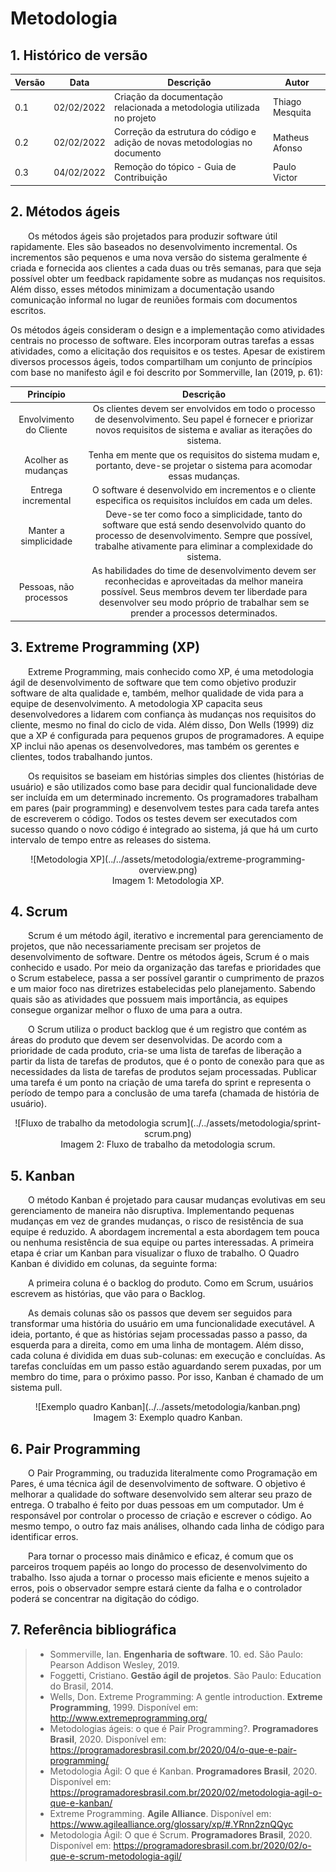# Metodologia

## 1. Histórico de versão

<center>

| Versão | Data       | Descrição                                                                   | Autor           |
| ------ | ---------- | --------------------------------------------------------------------------- | --------------- |
| 0.1    | 02/02/2022 | Criação da documentação relacionada a metodologia utilizada no projeto      | Thiago Mesquita |
| 0.2    | 02/02/2022 | Correção da estrutura do código e adição de novas metodologias no documento | Matheus Afonso  |
| 0.3    | 04/02/2022 | Remoção do tópico - Guia de Contribuição                                    | Paulo Victor    |

</center>

## 2. Métodos ágeis

&emsp;&emsp;Os métodos ágeis são projetados para produzir software útil rapidamente. Eles são baseados no desenvolvimento incremental. Os incrementos são pequenos e uma nova versão do sistema geralmente é criada e fornecida aos clientes a cada duas ou três semanas, para que seja possível obter um feedback rapidamente sobre as mudanças nos requisitos. Além disso, esses métodos minimizam a documentação usando comunicação informal no lugar de reuniões formais com documentos escritos.

Os métodos ágeis consideram o design e a implementação como atividades centrais no processo de software. Eles incorporam outras tarefas a essas atividades, como a elicitação dos requisitos e os testes. Apesar de existirem diversos processos ágeis, todos compartilham um conjunto de princípios com base no manifesto ágil e foi descrito por Sommerville, Ian (2019, p. 61):

<center>

|        Princípio        |                                                                                                              Descrição                                                                                                               |
| :---------------------: | :----------------------------------------------------------------------------------------------------------------------------------------------------------------------------------------------------------------------------------: |
| Envolvimento do Cliente |                               Os clientes devem ser envolvidos em todo o processo de desenvolvimento. Seu papel é fornecer e priorizar novos requisitos de sistema e avaliar as iterações do sistema.                                |
|   Acolher as mudanças   |                                                       Tenha em mente que os requisitos do sistema mudam e, portanto, deve-se projetar o sistema para acomodar essas mudanças.                                                        |
|   Entrega incremental   |                                                              O software é desenvolvido em incrementos e o cliente especifica os requisitos incluídos em cada um deles.                                                               |
|  Manter a simplicidade  |             Deve-se ter como foco a simplicidade, tanto do software que está sendo desenvolvido quanto do processo de desenvolvimento. Sempre que possível, trabalhe ativamente para eliminar a complexidade do sistema.             |
| Pessoas, não processos  | As habilidades do time de desenvolvimento devem ser reconhecidas e aproveitadas da melhor maneira possível. Seus membros devem ter liberdade para desenvolver seu modo próprio de trabalhar sem se prender a processos determinados. |

</center>

## 3. Extreme Programming (XP)

&emsp;&emsp;Extreme Programming, mais conhecido como XP, é uma metodologia ágil de desenvolvimento de software que tem como objetivo produzir software de alta qualidade e, também, melhor qualidade de vida para a equipe de desenvolvimento. A metodologia XP capacita seus desenvolvedores a lidarem com confiança às mudanças nos requisitos do cliente, mesmo no final do ciclo de vida. Além disso, Don Wells (1999) diz que a XP é configurada para pequenos grupos de programadores. A equipe XP inclui não apenas os desenvolvedores, mas também os gerentes e clientes, todos trabalhando juntos.

&emsp;&emsp;Os requisitos se baseiam em histórias simples dos clientes (histórias de usuário) e são utilizados como base para decidir qual funcionalidade deve ser incluída em um determinado incremento. Os programadores trabalham em pares (pair programming) e desenvolvem testes para cada tarefa antes de escreverem o código. Todos os testes devem ser executados com sucesso quando o novo código é integrado ao sistema, já que há um curto intervalo de tempo entre as releases do sistema.

<center>
![Metodologia XP](../../assets/metodologia/extreme-programming-overview.png)
<figcaption>Imagem 1: Metodologia XP.</figcaption>
</center>

## 4. Scrum

&emsp;&emsp;Scrum é um método ágil, iterativo e incremental para gerenciamento de projetos, que não necessariamente precisam ser projetos de desenvolvimento de software. Dentre os métodos ágeis, Scrum é o mais conhecido e usado. Por meio da organização das tarefas e prioridades que o Scrum estabelece, passa a ser possível garantir o cumprimento de prazos e um maior foco nas diretrizes estabelecidas pelo planejamento. Sabendo quais são as atividades que possuem mais importância, as equipes consegue organizar melhor o fluxo de uma para a outra.

&emsp;&emsp;O Scrum utiliza o product backlog que é um registro que contém as áreas do produto que devem ser desenvolvidas. De acordo com a prioridade de cada produto, cria-se uma lista de tarefas de liberação a partir da lista de tarefas de produtos, que é o ponto de conexão para que as necessidades da lista de tarefas de produtos sejam processadas. Publicar uma tarefa é um ponto na criação de uma tarefa do sprint e representa o período de tempo para a conclusão de uma tarefa (chamada de história de usuário).

<center>
![Fluxo de trabalho da metodologia scrum](../../assets/metodologia/sprint-scrum.png)
<figcaption>Imagem 2: Fluxo de trabalho da metodologia scrum.</figcaption>
</center>

## 5. Kanban

&emsp;&emsp;O método Kanban é projetado para causar mudanças evolutivas em seu gerenciamento de maneira não disruptiva. Implementando pequenas mudanças em vez de grandes mudanças, o risco de resistência de sua equipe é reduzido. A abordagem incremental a esta abordagem tem pouca ou nenhuma resistência de sua equipe ou partes interessadas. A primeira etapa é criar um Kanban para visualizar o fluxo de trabalho. O Quadro Kanban é dividido em colunas, da seguinte forma:

&emsp;&emsp;A primeira coluna é o backlog do produto. Como em Scrum, usuários escrevem as histórias, que vão para o Backlog.

&emsp;&emsp;As demais colunas são os passos que devem ser seguidos para transformar uma história do usuário em uma funcionalidade executável. A ideia, portanto, é que as histórias sejam processadas passo a passo, da esquerda para a direita, como em uma linha de montagem. Além disso, cada coluna é dividida em duas sub-colunas: em execução e concluídas. As tarefas concluídas em um passo estão aguardando serem puxadas, por um membro do time, para o próximo passo. Por isso, Kanban é chamado de um sistema pull.

<center>
![Exemplo quadro Kanban](../../assets/metodologia/kanban.png)
<figcaption>Imagem 3: Exemplo quadro Kanban.</figcaption>
</center>

## 6. Pair Programming

&emsp;&emsp;O Pair Programming, ou traduzida literalmente como Programação em Pares, é uma técnica ágil de desenvolvimento de software. O objetivo é melhorar a qualidade do software desenvolvido sem alterar seu prazo de entrega. O trabalho é feito por duas pessoas em um computador. Um é responsável por controlar o processo de criação e escrever o código. Ao mesmo tempo, o outro faz mais análises, olhando cada linha de código para identificar erros.

&emsp;&emsp;Para tornar o processo mais dinâmico e eficaz, é comum que os parceiros troquem papéis ao longo do processo de desenvolvimento do trabalho. Isso ajuda a tornar o processo mais eficiente e menos sujeito a erros, pois o observador sempre estará ciente da falha e o controlador poderá se concentrar na digitação do código.

## 7. Referência bibliográfica

> - Sommerville, Ian. **Engenharia de software**. 10. ed. São Paulo: Pearson Addison Wesley, 2019.
> - Foggetti, Cristiano. **Gestão ágil de projetos**. São Paulo: Education do Brasil, 2014.
> - Wells, Don. Extreme Programming: A gentle introduction. **Extreme Programming**, 1999. Disponível em: http://www.extremeprogramming.org/
> - Metodologias ágeis: o que é Pair Programming?. **Programadores Brasil**, 2020. Disponível em: https://programadoresbrasil.com.br/2020/04/o-que-e-pair-programming/
> - Metodologia Ágil: O que é Kanban. **Programadores Brasil**, 2020. Disponível em: https://programadoresbrasil.com.br/2020/02/metodologia-agil-o-que-e-kanban/
> - Extreme Programming. **Agile Alliance**. Disponível em: https://www.agilealliance.org/glossary/xp/#.YRnn2znQQyc
> - Metodologia Ágil: O que é Scrum. **Programadores Brasil**, 2020. Disponível em: https://programadoresbrasil.com.br/2020/02/o-que-e-scrum-metodologia-agil/
